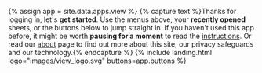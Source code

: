 {% assign app = site.data.apps.view %}
{% capture text %}Thanks for logging in, let's __get started__. Use the menus above, your __recently opened__ sheets, or the buttons below to jump straight in. If you haven't used this app before, it might be worth __pausing for a moment__ to read the [instructions](#instructions). Or read our [about](/about/) page to find out more about this site, our privacy safeguards and our technology.{% endcapture %}
{% include landing.html logo="images/view_logo.svg" buttons=app.buttons %}